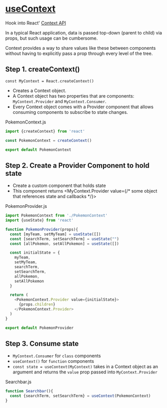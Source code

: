# [useContext](https://reactjs.org/docs/hooks-reference.html#usecontext)

Hook into React' [Context API](https://reactjs.org/docs/context.html)

In a typical React application, data is passed top-down (parent to child) via props, but such usage can be cumbersome. 

Context provides a way to share values like these between components without having to explicitly pass a prop through every level of the tree.

## Step 1. createContext()

```
const MyContext = React.createContext()
```
* Creates a Context object. 
* A Context object has two properties that are components: 
    `MyContext.Provider` and `MyContext.Consumer`. 
* Every Context object comes with a Provider component that allows consuming components to subscribe to state changes.

PokemonContext.js
```js
import {createContext} from 'react'

const PokemonContext = createContext()

export default PokemonContext
```

## Step 2. Create a Provider Component to hold state

* Create a custom component that holds state
* This component returns <MyContext.Provider value={/* some object that references state and callbacks */}>

PokemonProvider.js
```js
import PokemonContext from './PokemonContext'
import {useState} from 'react'

function PokemonProvider(props){
  const [myTeam, setMyTeam] = useState([])
  const [searchTerm, setSearchTerm] = useState("")
  const [allPokemon, setAllPokemon] = useState([])

  const initialState = {
    myTeam,
    setMyTeam,
    searchTerm,
    setSearchTerm,
    allPokemon, 
    setAllPokemon
  }

  return (
    <PokemonContext.Provider value={initialState}>
      {props.children}
    </PokemonContext.Provider>
  )
}

export default PokemonProvider
```

## Step 3. Consume state

* `MyContext.Consumer` for `class` components
* `useContext()` for `function` components
* `const state = useContext(MyContext)` takes in a Context object as an argument and returns the `value` prop passed into `MyContext.Provider`

Searchbar.js
```js
function Searchbar(){
  const {searchTerm, setSearchTerm} = useContext(PokemonContext)
}
```

